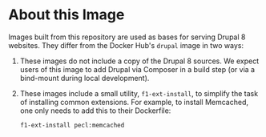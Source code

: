 # About this Image

Images built from this repository are used as bases for serving Drupal 8 websites. They differ from the Docker Hub's `drupal` image in two ways:

1. These images do not include a copy of the Drupal 8 sources. We expect users of this image to add Drupal via Composer in a build step (or via a bind-mount during local development).
2. These images include a small utility, `f1-ext-install`, to simplify the task of installing common extensions. For example, to install Memcached, one only needs to add this to their Dockerfile:

   ```sh
   f1-ext-install pecl:memcached
   ```

